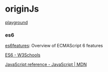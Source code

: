 # originJs
[playground][1]

### es6

[es6features][2]: Overview of ECMAScript 6 features

[ES6 - W3Schools][3]

[JavaScript reference - JavaScript | MDN][4]


[1]: https://playcode.io/empty_javascript
[2]: https://github.com/lukehoban/es6features
[3]: https://www.w3schools.com/js/js_es6.asp
[4]: https://developer.mozilla.org/en-US/docs/Web/JavaScript/Reference

